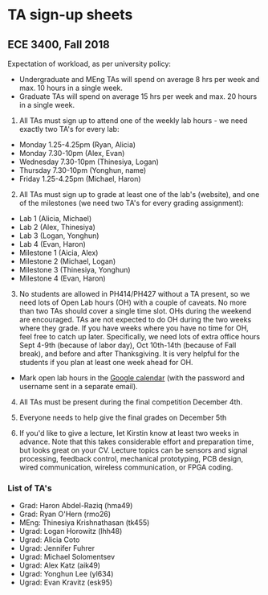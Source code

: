 # TA sign-up sheets
## ECE 3400, Fall 2018

Expectation of workload, as per university policy:

* Undergraduate and MEng TAs will spend on average 8 hrs per week and max. 10 hours in a single week.
* Graduate TAs will spend on average 15 hrs per week and max. 20 hours in a single week.

1. All TAs must sign up to attend one of the weekly lab hours - we need exactly two TA's for every lab:

* Monday 1.25-4.25pm (Ryan, Alicia)
* Monday 7.30-10pm (Alex, Evan)
* Wednesday 7.30-10pm (Thinesiya, Logan)
* Thursday 7.30-10pm (Yonghun, name)
* Friday 1.25-4.25pm (Michael, Haron)

2. All TAs must sign up to grade at least one of the lab's (website), and one of the milestones (we need two TA's for every grading assignment):

* Lab 1 (Alicia, Michael)
* Lab 2 (Alex, Thinesiya)
* Lab 3 (Logan, Yonghun)
* Lab 4 (Evan, Haron)
* Milestone 1 (Aicia, Alex)
* Milestone 2 (Michael, Logan)
* Milestone 3 (Thinesiya, Yonghun)
* Milestone 4 (Evan, Haron)

3. No students are allowed in PH414/PH427 without a TA present, so we need lots of Open Lab hours (OH) with a couple of caveats. No more than two TAs should cover a single time slot. OHs during the weekend are encouraged. TAs are not expected to do OH during the two weeks where they grade. If you have weeks where you have no time for OH, feel free to catch up later. Specifically, we need lots of extra office hours Sept 4-9th (because of labor day), Oct 10th-14th (because of Fall break), and before and after Thanksgiving. It is very helpful for the students if you plan at least one week ahead for OH. 

* Mark open lab hours in the [Google calendar](https://calendar.google.com/calendar?cid=Y29ybmVsbC5lY2UzNDAwQGdtYWlsLmNvbQ) (with the password and username sent in a separate email).

4. All TAs must be present during the final competition December 4th.

5. Everyone needs to help give the final grades on December 5th

6. If you'd like to give a lecture, let Kirstin know at least two weeks in advance. Note that this takes considerable effort and preparation time, but looks great on your CV. Lecture topics can be sensors and signal processing, feedback control, mechanical prototyping, PCB design, wired communication, wireless communication, or FPGA coding.

### List of TA's

* Grad: Haron Abdel-Raziq (hma49)
* Grad: Ryan O'Hern (rmo26)
* MEng: Thinesiya Krishnathasan (tk455)
* Ugrad: Logan Horowitz (lhh48)
* Ugrad: Alicia Coto
* Ugrad: Jennifer Fuhrer
* Ugrad: Michael Solomentsev
* Ugrad: Alex Katz (aik49)
* Ugrad: Yonghun Lee (yl634)
* Ugrad: Evan Kravitz (esk95)
